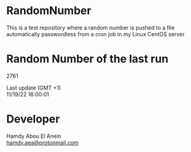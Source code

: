 # RandomNumber    
This is a test repository where a random number is pushed to a file automatically passwordless from a cron job in my Linux CentOS server    
# Random Number of the last run   
2761
      
Last update (GMT +1)    
11/19/22 16:00:01
# Developer    
Hamdy Abou El Anein   
hamdy.aea@protonmail.com
